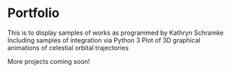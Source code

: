 # Portfolio
This is to display samples of works as programmed by Kathryn Schramke
Including samples of integration via Python 3
Plot of 3D graphical animations of celestial orbital trajectories

More projects coming soon!